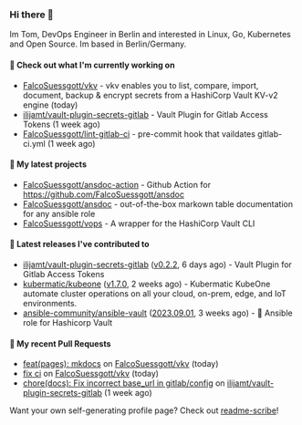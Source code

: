 ### Hi there 👋

Im Tom, DevOps Engineer in Berlin and interested in Linux, Go, Kubernetes and Open Source.
Im based in Berlin/Germany.

#### 👷 Check out what I'm currently working on

- [FalcoSuessgott/vkv](https://github.com/FalcoSuessgott/vkv) - vkv enables you to list, compare, import, document, backup &amp; encrypt secrets from a HashiCorp Vault KV-v2 engine (today)
- [ilijamt/vault-plugin-secrets-gitlab](https://github.com/ilijamt/vault-plugin-secrets-gitlab) - Vault Plugin for Gitlab Access Tokens (1 week ago)
- [FalcoSuessgott/lint-gitlab-ci](https://github.com/FalcoSuessgott/lint-gitlab-ci) - pre-commit hook that vaildates gitlab-ci.yml (1 week ago)

#### 🌱 My latest projects

- [FalcoSuessgott/ansdoc-action](https://github.com/FalcoSuessgott/ansdoc-action) - Github Action for https://github.com/FalcoSuessgott/ansdoc
- [FalcoSuessgott/ansdoc](https://github.com/FalcoSuessgott/ansdoc) - out-of-the-box markown table documentation for any ansible role
- [FalcoSuessgott/vops](https://github.com/FalcoSuessgott/vops) - A wrapper for the HashiCorp Vault CLI

#### 🔭 Latest releases I've contributed to

- [ilijamt/vault-plugin-secrets-gitlab](https://github.com/ilijamt/vault-plugin-secrets-gitlab) ([v0.2.2](https://github.com/ilijamt/vault-plugin-secrets-gitlab/releases/tag/v0.2.2), 6 days ago) - Vault Plugin for Gitlab Access Tokens
- [kubermatic/kubeone](https://github.com/kubermatic/kubeone) ([v1.7.0](https://github.com/kubermatic/kubeone/releases/tag/v1.7.0), 2 weeks ago) - Kubermatic KubeOne automate cluster operations on all your cloud, on-prem, edge, and IoT environments.  
- [ansible-community/ansible-vault](https://github.com/ansible-community/ansible-vault) ([2023.09.01](https://github.com/ansible-community/ansible-vault/releases/tag/2023.09.01), 3 weeks ago) - :key: Ansible role for Hashicorp Vault

#### 🔨 My recent Pull Requests

- [feat(pages): mkdocs](https://github.com/FalcoSuessgott/vkv/pull/173) on [FalcoSuessgott/vkv](https://github.com/FalcoSuessgott/vkv) (today)
- [fix ci](https://github.com/FalcoSuessgott/vkv/pull/172) on [FalcoSuessgott/vkv](https://github.com/FalcoSuessgott/vkv) (today)
- [chore(docs): Fix incorrect base_url in gitlab/config](https://github.com/ilijamt/vault-plugin-secrets-gitlab/pull/13) on [ilijamt/vault-plugin-secrets-gitlab](https://github.com/ilijamt/vault-plugin-secrets-gitlab) (1 week ago)

Want your own self-generating profile page? Check out [readme-scribe](https://github.com/muesli/readme-scribe)!